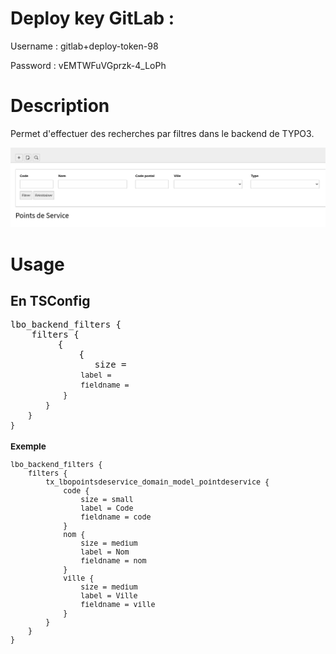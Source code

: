 # Deploy key GitLab :

Username : gitlab+deploy-token-98

Password : vEMTWFuVGprzk-4_LoPh

# Description

Permet d'effectuer des recherches par filtres dans le backend de TYPO3.

![Screenshot](./doc/screenshot.png)

# Usage

## En TSConfig
<pre>
lbo_backend_filters {
    filters {
        <nom de la table> {
            <nom du filtre> {
                size = <small | medium | large>
                label = <libellé du filtre>
                fieldname = <champs pour la requête dans la table>
            }
        }
    }
}
</pre>

### Exemple
<pre>
lbo_backend_filters {
    filters {
        tx_lbopointsdeservice_domain_model_pointdeservice {
            code {
                size = small
                label = Code
                fieldname = code
            }
            nom {
                size = medium
                label = Nom
                fieldname = nom
            }
            ville {
                size = medium
                label = Ville
                fieldname = ville
            }
        }
    }
}
</pre>